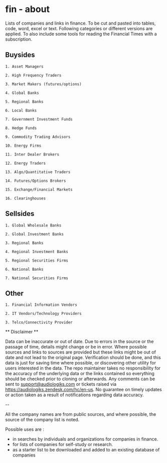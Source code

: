 # fin - about
Lists of companies and links in finance. To be cut and pasted into tables, code, word, excel or text.
Following categories or different versions are applied. To also include some tools for reading the Financial Times with a subscription.

## Buysides

    1. Asset Managers

    2. High Frequency Traders

    3. Market Makers (futures/options)

    4. Global Banks

    5. Regional Banks

    6. Local Banks

    7. Government Investment Funds

    8. Hedge Funds

    9. Commodity Trading Advisors

    10. Energy Firms

    11. Inter Dealer Brokers

    12. Energy Traders

    13. Algo/Quantitative Traders

    14. Futures/Options Brokers

    15. Exchange/Financial Markets

    16. Clearinghouses

## Sellsides

    1. Global Wholesale Banks

    2. Global Investment Banks

    3. Regional Banks

    4. Regional Investment Banks

    5. Regional Securities Firms

    6. National Banks

    7. National Securities Firms

## Other

    1. Financial Information Vendors

    2. IT Vendors/Technology Providers

    3. Telco/Connectivity Provider

** Disclaimer **

Data can be inaccurate or out of date. Due to errors in the source or the passage of time, details might change or be in error. Where possible sources and links to sources are provided but these links might be out of date and not lead to the original page. Verification should be done, and this data is just for saving time where possible, or discovering other utility for users interested in the data. The repo maintainer takes no responsibility for the accuracy of the underlying data or the links contained so everything should be checked prior to cloning or afterwards. Any comments can be sent to support@audiologiks.com or tickets raised via https://audiologiks.zendesk.com/hc/en-us. No guarantee on timely updates or action taken as a result of notifications regarding data accuracy.

--

All the company names are from public sources, and where possible, the source of the company list is noted. 

Possible uses are :
- in searches by individuals and organizations for companies in finance. 
- for lists of companies for self-study or research.
- as a starter list to be downloaded and added to an existing database of companies
